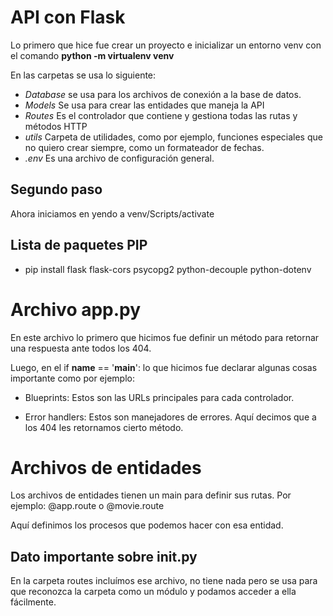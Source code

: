# API con Flask

Lo primero que hice fue crear un proyecto e inicializar un entorno venv con el comando **python -m virtualenv venv**

En las carpetas se usa lo siguiente:
- *Database* se usa para los archivos de conexión a la base de datos.
- *Models* Se usa para crear las entidades que maneja la API
- *Routes* Es el controlador que contiene y gestiona todas las rutas y métodos HTTP
- *utils* Carpeta de utilidades, como por ejemplo, funciones especiales que no quiero crear siempre, como un formateador de fechas.
- *.env* Es una archivo de configuración general.


## Segundo paso

Ahora iniciamos en yendo a venv/Scripts/activate

## Lista de paquetes PIP
- pip install flask flask-cors psycopg2 python-decouple python-dotenv

# Archivo app.py
En este archivo lo primero que hicimos fue definir un método para retornar una respuesta ante todos los 404.

Luego, en el if __name__ == '__main__': lo que hicimos fue declarar algunas cosas importante como por ejemplo:

- Blueprints: Estos son las URLs principales para cada controlador.

- Error handlers: Estos son manejadores de errores. Aquí decimos que a los 404 les retornamos cierto método.

# Archivos de entidades
Los archivos de entidades tienen un main para definir sus rutas. Por ejemplo: @app.route o @movie.route

Aquí definimos los procesos que podemos hacer con esa entidad.

## Dato importante sobre __init__.py
En la carpeta routes incluímos ese archivo, no tiene nada pero se usa para que reconozca la carpeta como un módulo y podamos acceder a ella fácilmente.
